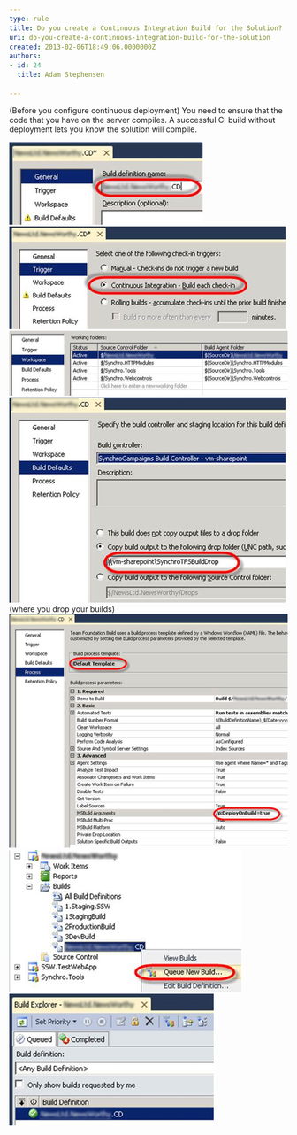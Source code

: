 ```yaml
---
type: rule
title: Do you create a Continuous Integration Build for the Solution?
uri: do-you-create-a-continuous-integration-build-for-the-solution
created: 2013-02-06T18:49:06.0000000Z
authors:
- id: 24
  title: Adam Stephensen

---
```


(Before you configure continuous deployment) You need to ensure that the code that you have on the server compiles. A successful CI build without deployment lets you know the solution will compile.
 
![The Build definition name should include the project name. The reason for this is that builds for all solutions are placed in the same folder, and including the build name makes the Build Drop folder organised](ci-build-1.jpg)
![On the Trigger tab choose Continuous Integration. This ensures that each check-in results in a build](ci-build-2.jpg)
![On the Workspace tab you need to include all source control folders that are required for the build](ci-build-3.jpg)
![Enter the path to your Drop Folder](ci-build-4.jpg)(where you drop your builds)
![Choose the Default Build template and enter the DeployOnBuild argument to the MSBuild Arguments parameter of the build template](ci-build-5.jpg)
![Queue a build, to ensure our CI build is working correctly](ci-build-6.jpg)
![Before we setup continuous deployment it is important to get a successful basic CI build](ci-build-7.jpg)
